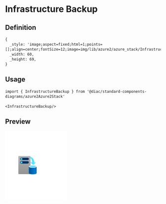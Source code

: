 # Infrastructure Backup

## Definition

```
{
  _style: 'image;aspect=fixed;html=1;points=[];align=center;fontSize=12;image=img/lib/azure2/azure_stack/Infrastructure_Backup.svg;strokeColor=none;',
  _width: 60,
  _height: 69,
}
```

## Usage

```
import { InfrastructureBackup } from '@diac/standard-components-diagrams/azure2Azure2Stack'

<InfrastructureBackup/>
```

## Preview

<img src="./infrastructure-backup.png" width="200"/>
